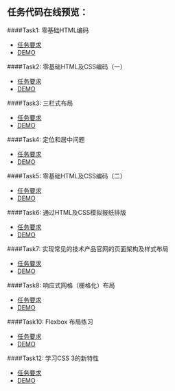 



## 任务代码在线预览：

####Task1: 零基础HTML编码
* [任务要求](http://ife.baidu.com/task/detail?taskId=1)
* [DEMO](http://marilynxml.github.io/baidu-ife-2016/Task0001/task1/)


####Task2: 零基础HTML及CSS编码（一）
* [任务要求](http://ife.baidu.com/task/detail?taskId=2)
* [DEMO](http://marilynxml.github.io/baidu-ife-2016/Task0001/task2/)


####Task3: 三栏式布局
* [任务要求](http://ife.baidu.com/task/detail?taskId=3)
* [DEMO]( http://marilynxml.github.io/baidu-ife-2016/Task0001/task3/)
 

####Task4: 定位和居中问题
* [任务要求](http://ife.baidu.com/task/detail?taskId=4)
* [DEMO](http://marilynxml.github.io/baidu-ife-2016/Task0001/task4/)


####Task5: 零基础HTML及CSS编码（二）
* [任务要求](http://ife.baidu.com/task/detail?taskId=5)
* [DEMO](http://marilynxml.github.io/baidu-ife-2016/Task0001/task5/)


####Task6: 通过HTML及CSS模拟报纸排版
* [任务要求](http://ife.baidu.com/task/detail?taskId=6)
* [DEMO](http://marilynxml.github.io/baidu-ife-2016/Task0001/task6/)


####Task7: 实现常见的技术产品官网的页面架构及样式布局
* [任务要求](http://ife.baidu.com/task/detail?taskId=7)
* [DEMO](http://marilynxml.github.io/baidu-ife-2016/Task0001/task7/)


####Task8: 响应式网格（栅格化）布局
* [任务要求](http://ife.baidu.com/task/detail?taskId=8)
* [DEMO](http://marilynxml.github.io/baidu-ife-2016/Task0001/task8/)

####Task10: Flexbox 布局练习
* [任务要求](http://ife.baidu.com/task/detail?taskId=10)
* [DEMO](http://marilynxml.github.io/baidu-ife-2016/Task0001/task10/)


####Task12: 学习CSS 3的新特性
* [任务要求](http://ife.baidu.com/task/detail?taskId=12)
* [DEMO](http://marilynxml.github.io/baidu-ife-2016/Task0001/task12/)



